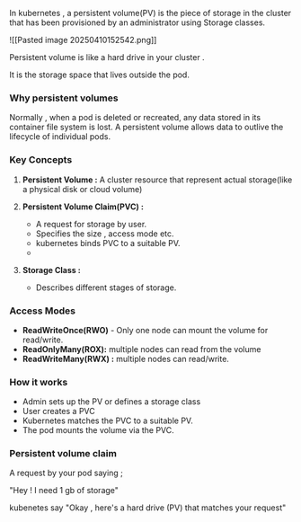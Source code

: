In kubernetes , a persistent volume(PV) is the piece of storage in the cluster that has been provisioned by an administrator using Storage classes. 

![[Pasted image 20250410152542.png]]


Persistent volume is like a hard drive in your cluster .

It is the storage space that lives outside the pod. 



### Why persistent volumes

Normally , when a pod is deleted or recreated, any data stored in its container file system is lost. A persistent volume allows data to outlive the  lifecycle of individual pods. 

### Key Concepts 

1. **Persistent Volume :** A cluster resource that represent actual storage(like a physical disk or cloud volume)

2. **Persistent Volume Claim(PVC) :** 
	* A request for storage by user. 
	* Specifies the size , access mode etc. 
	* kubernetes binds PVC to a suitable PV. 
	* 
3. **Storage Class :** 
	* Describes different stages of storage. 


### Access Modes

* **ReadWriteOnce(RWO)** - Only one node can mount the volume for read/write. 
* **ReadOnlyMany(ROX):** multiple nodes can read from the volume 
* **ReadWriteMany(RWX) :** multiple nodes can read/write. 



### How it works

* Admin sets up the PV or defines a storage class 
* User creates a PVC
* Kubernetes matches the PVC to a suitable PV. 
* The pod mounts the volume via the PVC. 




### Persistent volume claim

A request by your pod saying ; 

"Hey ! I need 1 gb of storage"

kubenetes say 
"Okay , here's a hard drive (PV) that matches your request"